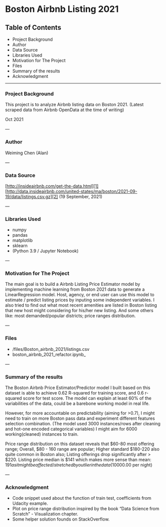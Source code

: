 # Boston Airbnb Listing 2021

## Table of Contents
- Project Background
- Author
- Data Source
- Libraries Used
- Motivation for The Project
- Files
- Summary of the results
- Acknowledgment

---- 

### Project Background
This project is to analyze Airbnb listing data on Boston 2021. (Latest scraped data from Airbnb OpenData at the time of writing)

Oct 2021

—

### Author
Weiming Chen (Alan)

—

### Data Source
[http://insideairbnb.com/get-the-data.html][1]
[http://data.insideairbnb.com/united-states/ma/boston/2021-09-19/data/listings.csv.gz][2] (19 September, 2021)

—

### Libraries Used
- numpy
- pandas
- matplotlib
- sklearn
- (Python 3.9 / Jupyter Notebook)

—

### Motivation for The Project
The main goal is to build a Airbnb Listing Price Estimator model by implementing machine learning from Boston 2021 data to generate a LinearRegression model. 
Host, agency, or end user can use this model to estimate / predict  listing prices by inputing some independent variables. 
I also tried to find out what most recent amenities are listed in Boston listing that new host might considering for his/her new listing. And some others like: most demanded/popular districts; price ranges distribution.

—

### Files
- /files/Boston_airbnb_2021/listings.csv
- boston_airbnb_2021_refactor.ipynb_

—

### Summary of the results
The Boston Airbnb Price Estimator/Predictor model I built based on this dataset is able to achieve 0.62 R-squared for training score, and 0.6 r-squared score for test score. The model can explain at least 60% of the variabilities of the data, could be a barebone working model in real life. 

However, for more accountable on predictability (aiming for \>0.7), I might need to train on more Boston pass data and experiment different features selection combination. (The model used 3000 instances/rows after cleaning and hot-one encoded categorical variables) I might aim for 6000 working(cleaned) instances to train. 

Price range distribution on this dataset reveals that 
$60-80 most offering range;
Overall, $80 - 160 range are popular;
Higher standard $180-220 also quite common in Boston also; 
Listing offerings drop significantly  after \> $220. 
Listing price median is $141 which makes more sense than mean: $191 as it might be affected/stretched by outlier in the data ($10000.00 per night)

—

### Acknowledgment
- Code snippet used about the function of train test, coefficients from Udacity example. 
- Plot on price range distribution inspired by the book “Data Science from Scratch” - Visualization chapter. 
- Some helper solution founds on StackOverflow. 

[1]:	http://insideairbnb.com/get-the-data.html
[2]:	http://data.insideairbnb.com/united-states/ma/boston/2021-09-19/data/listings.csv.gz